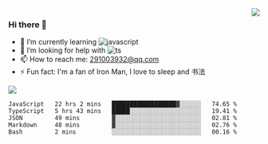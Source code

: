 <img align='right' src='https://github-readme-stats.vercel.app/api?username=niaogege&show_icons=true&theme=radical'/>

### Hi there 👋

- 🌱 I’m currently learning ![javascript](https://img.shields.io/badge/javacript-learn-orange)
- 🤔 I’m looking for help with ![ts](https://img.shields.io/badge/ts-learn-yellow)
- 📫 How to reach me: 291003932@qq.com
- ⚡ Fun fact:  I'm a fan of Iron Man, I love to sleep and 书法

![](https://github-readme-stats.vercel.app/api/top-langs/?username=niaogege&layout=compact)

<!--START_SECTION:waka-->
```text
JavaScript   22 hrs 2 mins   ██████████████████▓░░░░░░   74.65 % 
TypeScript   5 hrs 43 mins   █████░░░░░░░░░░░░░░░░░░░░   19.41 % 
JSON         49 mins         ▓░░░░░░░░░░░░░░░░░░░░░░░░   02.81 % 
Markdown     48 mins         ▓░░░░░░░░░░░░░░░░░░░░░░░░   02.76 % 
Bash         2 mins          ░░░░░░░░░░░░░░░░░░░░░░░░░   00.16 % 
```
<!--END_SECTION:waka-->
